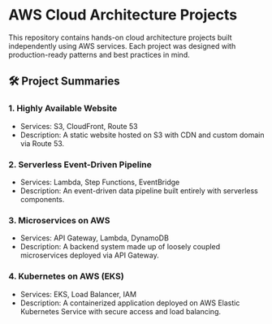 # AWS Cloud Architecture Projects

This repository contains hands-on cloud architecture projects built independently using AWS services. Each project was designed with production-ready patterns and best practices in mind.

## 🛠️ Project Summaries

### 1. Highly Available Website
- Services: S3, CloudFront, Route 53
- Description: A static website hosted on S3 with CDN and custom domain via Route 53.

### 2. Serverless Event-Driven Pipeline
- Services: Lambda, Step Functions, EventBridge
- Description: An event-driven data pipeline built entirely with serverless components.

### 3. Microservices on AWS
- Services: API Gateway, Lambda, DynamoDB
- Description: A backend system made up of loosely coupled microservices deployed via API Gateway.

### 4. Kubernetes on AWS (EKS)
- Services: EKS, Load Balancer, IAM
- Description: A containerized application deployed on AWS Elastic Kubernetes Service with secure access and load balancing.

